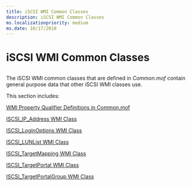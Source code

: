 ```yaml
---
title: iSCSI WMI Common Classes
description: iSCSI WMI Common Classes
ms.localizationpriority: medium
ms.date: 10/17/2018
---
```


# iSCSI WMI Common Classes


## <span id="ddk_iscsi_wmi_common_classes_kr"></span><span id="DDK_ISCSI_WMI_COMMON_CLASSES_KR"></span>


The iSCSI WMI common classes that are defined in *Common.mof* contain general purpose data that other iSCSI WMI classes use.

This section includes:

[WMI Property Qualifier Definitions in Common.mof](wmi-property-qualifier-definitions-in-common-mof.md)

[ISCSI\_IP\_Address WMI Class](iscsi-ip-address-wmi-class.md)

[ISCSI\_LoginOptions WMI Class](iscsi-loginoptions-wmi-class.md)

[ISCSI\_LUNList WMI Class](iscsi-lunlist-wmi-class.md)

[ISCSI\_TargetMapping WMI Class](iscsi-targetmapping-wmi-class.md)

[ISCSI\_TargetPortal WMI Class](iscsi-targetportal-wmi-class.md)

[ISCSI\_TargetPortalGroup WMI Class](iscsi-targetportalgroup-wmi-class.md)

 

 





